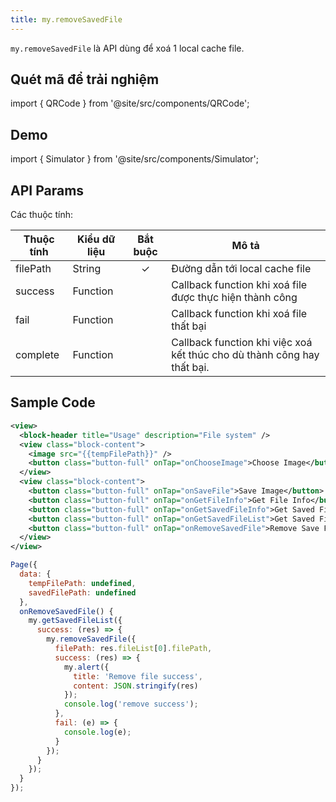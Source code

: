 ```yaml
---
title: my.removeSavedFile
---
```


`my.removeSavedFile` là API dùng để xoá 1 local cache file.

## Quét mã để trải nghiệm

import { QRCode } from '@site/src/components/QRCode';

<QRCode page="pages/api/file/index" />

## Demo

import { Simulator } from '@site/src/components/Simulator';

<Simulator page="pages/api/file/index" />

## API Params

Các thuộc tính:

| Thuộc tính | Kiểu dữ liệu | Bắt buộc | Mô tả                                                                   |
| ---------- | ------------ | :------: | ----------------------------------------------------------------------- |
| filePath   | String       |    ✓     | Đường dẫn tới local cache file                                          |
| success    | Function     |          | Callback function khi xoá file được thực hiện thành công                |
| fail       | Function     |          | Callback function khi xoá file thất bại                                 |
| complete   | Function     |          | Callback function khi việc xoá kết thúc cho dù thành công hay thất bại. |

## Sample Code

```xml
<view>
  <block-header title="Usage" description="File system" />
  <view class="block-content">
    <image src="{{tempFilePath}}" />
    <button class="button-full" onTap="onChooseImage">Choose Image</button>
  </view>
  <view class="block-content">
    <button class="button-full" onTap="onSaveFile">Save Image</button>
    <button class="button-full" onTap="onGetFileInfo">Get File Info</button>
    <button class="button-full" onTap="onGetSavedFileInfo">Get Saved File Info</button>
    <button class="button-full" onTap="onGetSavedFileList">Get Saved File List</button>
    <button class="button-full" onTap="onRemoveSavedFile">Remove Save File</button>
  </view>
</view>
```

```js
Page({
  data: {
    tempFilePath: undefined,
    savedFilePath: undefined
  },
  onRemoveSavedFile() {
    my.getSavedFileList({
      success: (res) => {
        my.removeSavedFile({
          filePath: res.fileList[0].filePath,
          success: (res) => {
            my.alert({
              title: 'Remove file success',
              content: JSON.stringify(res)
            });
            console.log('remove success');
          },
          fail: (e) => {
            console.log(e);
          }
        });
      }
    });
  }
});
```
